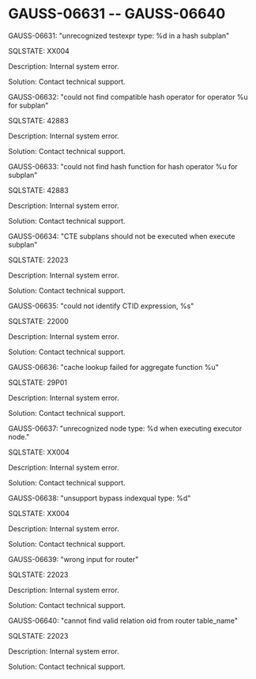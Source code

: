 # GAUSS-06631 -- GAUSS-06640<a name="EN-US_TOPIC_0302073529"></a>

GAUSS-06631: "unrecognized testexpr type: %d in a hash subplan"

SQLSTATE: XX004

Description: Internal system error.

Solution: Contact technical support.

GAUSS-06632: "could not find compatible hash operator for operator %u for subplan"

SQLSTATE: 42883

Description: Internal system error.

Solution: Contact technical support.

GAUSS-06633: "could not find hash function for hash operator %u for subplan"

SQLSTATE: 42883

Description: Internal system error.

Solution: Contact technical support.

GAUSS-06634: "CTE subplans should not be executed when execute subplan"

SQLSTATE: 22023

Description: Internal system error.

Solution: Contact technical support.

GAUSS-06635: "could not identify CTID expression, %s"

SQLSTATE: 22000

Description: Internal system error.

Solution: Contact technical support.

GAUSS-06636: "cache lookup failed for aggregate function %u"

SQLSTATE: 29P01

Description: Internal system error.

Solution: Contact technical support.

GAUSS-06637: "unrecognized node type: %d when executing executor node."

SQLSTATE: XX004

Description: Internal system error.

Solution: Contact technical support.

GAUSS-06638: "unsupport bypass indexqual type: %d"

SQLSTATE: XX004

Description: Internal system error.

Solution: Contact technical support.

GAUSS-06639: "wrong input for router"

SQLSTATE: 22023

Description: Internal system error.

Solution: Contact technical support.

GAUSS-06640: "cannot find valid relation oid from router table\_name"

SQLSTATE: 22023

Description: Internal system error.

Solution: Contact technical support.

